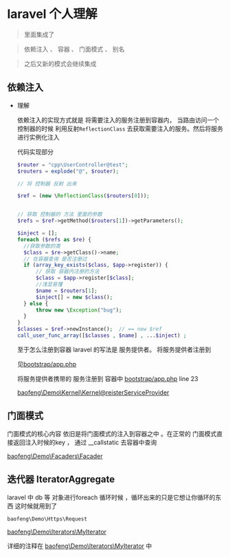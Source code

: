 
# laravel 个人理解

> 里面集成了
 
> 依赖注入 、 容器 、 门面模式 、 别名 

> 之后又新的模式会继续集成

## 依赖注入

* 理解
    
    依赖注入的实现方式就是 将需要注入的服务注册到容器内， 当路由访问一个控制器的时候 利用反射```ReflectionClass``` 去获取需要注入的服务。然后将服务进行实例化注入
    
    代码实现部分
    ```php
    $router = "cpp\UserController@test";
    $routers = explode("@", $router);

    // 将 控制器 反射 出来

    $ref = (new \ReflectionClass($routers[0]));


    // 获取 控制器的 方法 里面的参数
    $refs = $ref->getMethod($routers[1])->getParameters();

    $inject = [];
    foreach ($refs as $re) {
      //获取参数的类
      $class = $re->getClass()->name;
      // 在容器查询 是否注册过
      if (array_key_exists($class, $app->register)) {
          // 获取 容器内注册的方法
          $class = $app->register[$class];
          //浅显易懂
          $name = $routers[1];
          $inject[] = new $class();
      } else {
          throw new \Exception("bug");
      }
    }
    $classes = $ref->newInstance();  // == new $ref
    call_user_func_array([$classes , $name] , ...$inject) ; 
    ```
    至于怎么注册到容器 laravel 的写法是 服务提供者。 将服务提供者注册到 
    
    见[bootstrap/app.php](/config/app.php)
    
    将服务提供者携带的 服务注册到 容器中 [bootstrap/app.php](/config/app.php) line 23 
    
    [baofeng\Demo\Kernel\Kernel@reisterServiceProvider](vendor/baofeng/Demo/src/Kernels/kernel.php)
    
## 门面模式

 门面模式的核心内容 依旧是将门面模式的注入到容器之中 。在正常的 门面模式直接返回注入时候的key ， 通过 __callstatic  去容器中查询 
 
 [baofeng\Demo\Facaders\Facader](/vendor/baofeng/Demo/src/Facaders/Facader.php)
    
## 迭代器 IteratorAggregate

laravel 中 db 等 对象进行foreach 循环时候 ，循环出来的只是它想让你循环的东西  这时候就用到了

```baofeng\Demo\Https\Request```

[baofeng\Demo\Iterators\MyIterator](vendor/baofeng/Demo/src/Iterators/MyIterator.php)

详细的注释在 [baofeng\Demo\Iterators\MyIterator](/vendor/baofeng/Demo/src/Iterators/MyIterator.php) 中